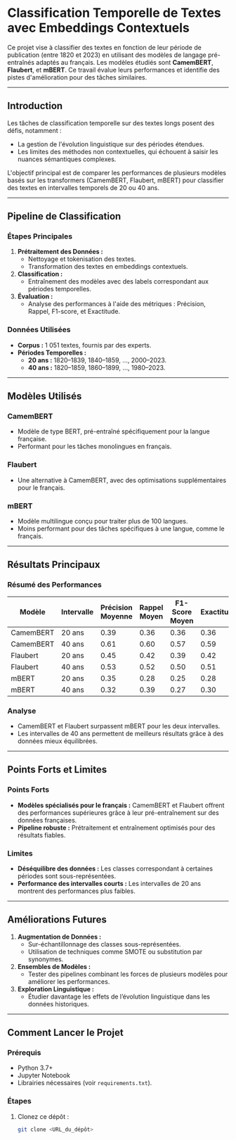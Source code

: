 # Classification Temporelle de Textes avec Embeddings Contextuels

Ce projet vise à classifier des textes en fonction de leur période de publication (entre 1820 et 2023) en utilisant des modèles de langage pré-entraînés adaptés au français. Les modèles étudiés sont **CamemBERT**, **Flaubert**, et **mBERT**. Ce travail évalue leurs performances et identifie des pistes d'amélioration pour des tâches similaires.

---

## Introduction
Les tâches de classification temporelle sur des textes longs posent des défis, notamment :
- La gestion de l'évolution linguistique sur des périodes étendues.
- Les limites des méthodes non contextuelles, qui échouent à saisir les nuances sémantiques complexes.

L'objectif principal est de comparer les performances de plusieurs modèles basés sur les transformers (CamemBERT, Flaubert, mBERT) pour classifier des textes en intervalles temporels de 20 ou 40 ans.

---

## Pipeline de Classification

### Étapes Principales
1. **Prétraitement des Données :**
   - Nettoyage et tokenisation des textes.
   - Transformation des textes en embeddings contextuels.
2. **Classification :**
   - Entraînement des modèles avec des labels correspondant aux périodes temporelles.
3. **Évaluation :**
   - Analyse des performances à l'aide des métriques : Précision, Rappel, F1-score, et Exactitude.

### Données Utilisées
- **Corpus :** 1 051 textes, fournis par des experts.
- **Périodes Temporelles :**
  - **20 ans :** 1820–1839, 1840–1859, ..., 2000–2023.
  - **40 ans :** 1820–1859, 1860–1899, ..., 1980–2023.

---

## Modèles Utilisés

### CamemBERT
- Modèle de type BERT, pré-entraîné spécifiquement pour la langue française.
- Performant pour les tâches monolingues en français.

### Flaubert
- Une alternative à CamemBERT, avec des optimisations supplémentaires pour le français.

### mBERT
- Modèle multilingue conçu pour traiter plus de 100 langues.
- Moins performant pour des tâches spécifiques à une langue, comme le français.

---

## Résultats Principaux

### Résumé des Performances
| Modèle      | Intervalle | Précision Moyenne | Rappel Moyen | F1-Score Moyen | Exactitude |
|-------------|------------|-------------------|--------------|----------------|------------|
| CamemBERT   | 20 ans     | 0.39              | 0.36         | 0.36           | 0.36       |
| CamemBERT   | 40 ans     | 0.61              | 0.60         | 0.57           | 0.59       |
| Flaubert    | 20 ans     | 0.45              | 0.42         | 0.39           | 0.42       |
| Flaubert    | 40 ans     | 0.53              | 0.52         | 0.50           | 0.51       |
| mBERT       | 20 ans     | 0.35              | 0.28         | 0.25           | 0.28       |
| mBERT       | 40 ans     | 0.32              | 0.39         | 0.27           | 0.30       |

### Analyse
- CamemBERT et Flaubert surpassent mBERT pour les deux intervalles.
- Les intervalles de 40 ans permettent de meilleurs résultats grâce à des données mieux équilibrées.

---

## Points Forts et Limites

### Points Forts
- **Modèles spécialisés pour le français :** CamemBERT et Flaubert offrent des performances supérieures grâce à leur pré-entraînement sur des données françaises.
- **Pipeline robuste :** Prétraitement et entraînement optimisés pour des résultats fiables.

### Limites
- **Déséquilibre des données :** Les classes correspondant à certaines périodes sont sous-représentées.
- **Performance des intervalles courts :** Les intervalles de 20 ans montrent des performances plus faibles.

---

## Améliorations Futures
1. **Augmentation de Données :**
   - Sur-échantillonnage des classes sous-représentées.
   - Utilisation de techniques comme SMOTE ou substitution par synonymes.
2. **Ensembles de Modèles :**
   - Tester des pipelines combinant les forces de plusieurs modèles pour améliorer les performances.
3. **Exploration Linguistique :**
   - Étudier davantage les effets de l’évolution linguistique dans les données historiques.

---

## Comment Lancer le Projet

### Prérequis
- Python 3.7+
- Jupyter Notebook
- Librairies nécessaires (voir `requirements.txt`).

### Étapes
1. Clonez ce dépôt :
   ```bash
   git clone <URL_du_dépôt>
